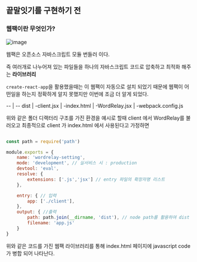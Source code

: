## 끝말잇기를 구현하기 전

### 웹팩이란 무엇인가?
![image](https://user-images.githubusercontent.com/101924720/206961224-1d5731a2-0d91-4430-a07a-a3a27d2a88f3.png)

웹팩은 오픈소스 자바스크립트 모듈 번들러 이다.

즉 여러개로 나누어져 있는 파일들을 하나의 자바스크립트 코드로 압축하고 최적화 해주는 **라이브러리**

`create-react-app`을 활용했을때는 이 웹팩이 자동으로 설치 되었기 때문에 웹팩이 어떤일을 하는지 정확하게 알지 못했지만 이번에 조금 더 알게 되었다.

--
|
-- dist
|
-client.jsx
|
-index.html
|
-WordRelay.jsx
|
-webpack.config.js


위와 같은 폴더 디랙터리 구조를 가진 환경을 예시로 할때
client 에서 WordRelay를 불러오고 최종적으로 client 가 index.html 에서 사용된다고 가정하면

```javascript

const path = require('path')

module.exports = {
    name: 'wordrelay-setting',
    mode: 'development', // 실서비스 시 : production
    devtool: 'eval',
    resolve: {
        extensions: ['.js','jsx'] // entry 파일의 확장자명 리스트
    },

    entry: { // 입력
        app: ['./client'],
    },
    output: { //출력
        path: path.join(__dirname, 'dist'), // node path를 활용하여 dist 폴더 안에 있는 경로를 합쳐줌
        filename: 'app.js'
    }
}
```

위와 같은 코드를 가진 웹팩 라이브러리를 통해 index.html 페이지에 javascript code가  병합 되어 나타난다.